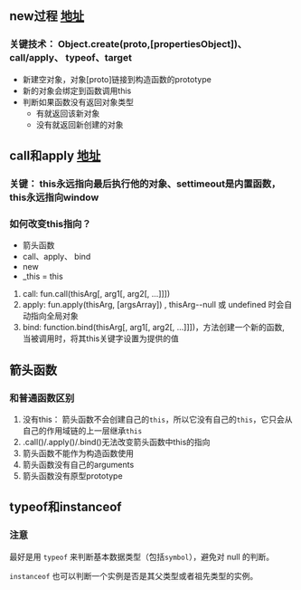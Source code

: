 
## new过程 [地址](https://juejin.cn/post/6844903704663949325)

### 关键技术： Object.create(proto,[propertiesObject])、call/apply、 typeof、target

- 新建空对象，对象[proto]链接到构造函数的prototype
- 新的对象会绑定到函数调用this
- 判断如果函数没有返回对象类型
	- 有就返回该新对象
	- 没有就返回新创建的对象

## call和apply [地址](https://juejin.cn/post/6844903496253177863)

### 关键： this永远指向最后执行他的对象、settimeout是内置函数，this永远指向window

### 如何改变this指向？
- 箭头函数
- call、apply、 bind
- new
- _this = this

1. call: fun.call(thisArg[, arg1[, arg2[, ...]]])
2. apply: fun.apply(thisArg, [argsArray]) ,  thisArg--null 或 undefined 时会自动指向全局对象
3. bind: function.bind(thisArg[, arg1[, arg2[, ...]]])，方法创建一个新的函数, 当被调用时，将其this关键字设置为提供的值

## 箭头函数

### 和普通函数区别

1. 没有this： 箭头函数不会创建自己的`this`，所以它没有自己的`this`，它只会从自己的作用域链的上一层继承`this`
2. .call()/.apply()/.bind()无法改变箭头函数中this的指向
3. 箭头函数不能作为构造函数使用
4. 箭头函数没有自己的arguments
5.  箭头函数没有原型prototype

## typeof和instanceof

### 注意
最好是用 `typeof` 来判断基本数据类型（包括`symbol`），避免对 null 的判断。

`instanceof` 也可以判断一个实例是否是其父类型或者祖先类型的实例。